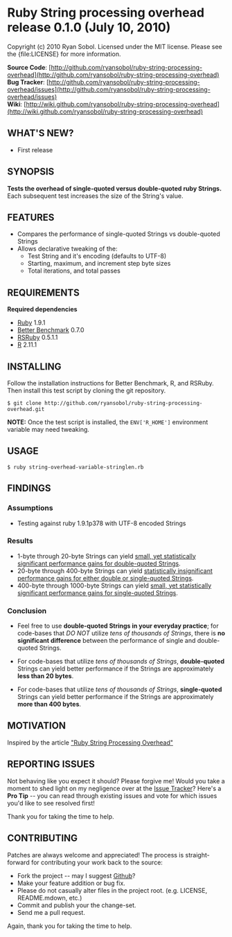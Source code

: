 Ruby String processing overhead release 0.1.0 (July 10, 2010)
=============================================================

Copyright (c) 2010 Ryan Sobol. Licensed under the MIT license.  Please see the {file:LICENSE} for more information.

**Source Code**: [http://github.com/ryansobol/ruby-string-processing-overhead](http://github.com/ryansobol/ruby-string-processing-overhead)  
**Bug Tracker**: [http://github.com/ryansobol/ruby-string-processing-overhead/issues](http://github.com/ryansobol/ruby-string-processing-overhead/issues)  
**Wiki**: [http://wiki.github.com/ryansobol/ruby-string-processing-overhead](http://wiki.github.com/ryansobol/ruby-string-processing-overhead)  

WHAT'S NEW?
-----------

  * First release

SYNOPSIS
--------

**Tests the overhead of single-quoted versus double-quoted ruby Strings.** Each subsequent test increases the size of the String's value.

FEATURES
--------

  * Compares the performance of single-quoted Strings vs double-quoted Strings
  * Allows declarative tweaking of the:
    * Test String and it's encoding (defaults to UTF-8)
    * Starting, maximum, and increment step byte sizes
    * Total iterations, and total passes


REQUIREMENTS
------------

**Required dependencies**

  * [Ruby](http://www.ruby-lang.org/) 1.9.1
  * [Better Benchmark](http://github.com/Pistos/better-benchmark) 0.7.0
  * [RSRuby](http://github.com/alexgutteridge/rsruby) 0.5.1.1
  * [R](http://cran.cnr.Berkeley.edu/) 2.11.1

INSTALLING
----------

Follow the installation instructions for Better Benchmark, R, and RSRuby.  Then install this test script by cloning the git repository.

    $ git clone http://github.com/ryansobol/ruby-string-processing-overhead.git

**NOTE:**  Once the test script is installed, the `ENV['R_HOME']` environment variable may need tweaking.

USAGE
-----

    $ ruby string-overhead-variable-stringlen.rb

FINDINGS
--------

### Assumptions

  * Testing against ruby 1.9.1p378 with UTF-8 encoded Strings

### Results

  * 1-byte through 20-byte Strings can yield [small, yet statistically significant performance gains for double-quoted Strings](http://gist.github.com/470786).
  * 20-byte through 400-byte Strings can yield [statistically insignificant performance gains for either double or single-quoted Strings](http://gist.github.com/470784).
  * 400-byte through 1000-byte Strings can yield [small, yet statistically significant performance gains for single-quoted Strings](http://gist.github.com/470852).
  
### Conclusion

  * Feel free to use **double-quoted Strings in your everyday practice**;  for code-bases that *DO NOT*  utilize *tens of thousands of Strings*, there is **no significant difference** between the performance of single and double-quoted Strings.

  * For code-bases that utilize *tens of thousands of Strings*, **double-quoted** Strings can yield better performance if the Strings are approximately **less than 20 bytes**.
  * For code-bases that utilize *tens of thousands of Strings*, **single-quoted** Strings can yield better performance if the Strings are approximately **more than 400 bytes**.

MOTIVATION
----------

Inspired by the article ["Ruby String Processing Overhead"](http://www.breakingpointsystems.com/community/blog/ruby-string-processing-overhead/)

REPORTING ISSUES
----------------

Not behaving like you expect it should?  Please forgive me!  Would you take a moment to shed light on my negligence over at the [Issue Tracker](http://github.com/ryansobol/ruby-string-processing-overhead/issues)?  Here's a **Pro Tip** -- you can read through existing issues and vote for which issues you'd like to see resolved first!

Thank you for taking the time to help.

CONTRIBUTING
------------

Patches are always welcome and appreciated!  The process is straight-forward for contributing your work back to the source:

* Fork the project -- may I suggest [Github](http://www.github.com)?
* Make your feature addition or bug fix.
* Please do not casually alter files in the project root. (e.g. LICENSE, README.mdown, etc.)
* Commit and publish your the change-set.
* Send me a pull request. 

Again, thank you for taking the time to help.
